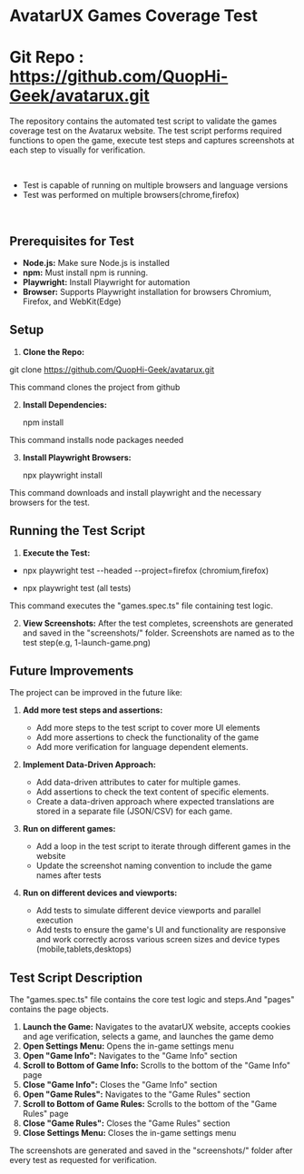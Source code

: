 # AvatarUX Games Coverage Test

# Git Repo : https://github.com/QuopHi-Geek/avatarux.git

The repository contains the automated test script to validate the games coverage test on the Avatarux website. The test script performs required functions to open the game, execute test steps and captures screenshots at each step to visually for verification. 

<br>

- Test is capable of running on multiple browsers and language versions
- Test was performed on multiple browsers(chrome,firefox)

<br>

## Prerequisites for Test
-   **Node.js:** Make sure Node.js is installed
-   **npm:** Must install npm is running.
-   **Playwright:** Install Playwright for automation
-   **Browser:** Supports Playwright installation for browsers Chromium, Firefox, and WebKit(Edge)


## Setup

1.  **Clone the Repo:**

  git clone https://github.com/QuopHi-Geek/avatarux.git 
  
This command clones the project from github

2.  **Install Dependencies:**

    npm install  

This command installs node packages needed

3.  **Install Playwright Browsers:**

    npx playwright install
    
This command downloads and install playwright and the necessary browsers for the test.


## Running the Test Script

1.  **Execute the Test:**
    
-   npx playwright test --headed --project=firefox (chromium,firefox) 

-   npx playwright test (all tests)
    
This command executes the "games.spec.ts" file containing test logic.

2.  **View Screenshots:**
    After the test completes, screenshots are generated and saved in the "screenshots/" folder.  Screenshots are named as to the test step(e.g, 1-launch-game.png)


## Future Improvements

The project can be improved in the future like:

1. **Add more test steps and assertions:**
    - Add more steps to the test script to cover more UI elements
    - Add more assertions to check the functionality of the game
    - Add more verification for language dependent elements. 
    

2.  **Implement Data-Driven Approach:**
    -   Add data-driven attributes to cater for multiple games.
    -   Add assertions to check the text content of specific elements.
    -   Create a data-driven approach where expected translations are stored in a separate file (JSON/CSV) for each game.


3. **Run on different games:**
    - Add a loop in the test script to iterate through different games in the website
    - Update the screenshot naming convention to include the game names after tests


4. **Run on different devices and viewports:**
    -  Add tests to simulate different device viewports and parallel execution
    -  Add tests to ensure the game's UI and functionality are responsive and work correctly across various screen sizes and device types (mobile,tablets,desktops)


## Test Script Description

The "games.spec.ts" file contains the core test logic and steps.And "pages" contains the page objects.

1.  **Launch the Game:** Navigates to the avatarUX website, accepts cookies and age verification, selects a game, and launches the game demo
2.  **Open Settings Menu:** Opens the in-game settings menu
3.  **Open "Game Info":** Navigates to the "Game Info" section
4.  **Scroll to Bottom of Game Info:** Scrolls to the bottom of the "Game Info" page
5.  **Close "Game Info":** Closes the "Game Info" section
6.  **Open "Game Rules":** Navigates to the "Game Rules" section
7.  **Scroll to Bottom of Game Rules:** Scrolls to the bottom of the "Game Rules" page
8.  **Close "Game Rules":** Closes the "Game Rules" section
9.  **Close Settings Menu:** Closes the in-game settings menu

The screenshots are generated and saved in the "screenshots/" folder after every test as requested for verification.